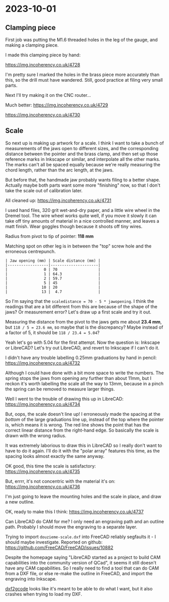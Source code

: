 # 2023-10-01

## Clamping piece

First job was putting the M1.6 threaded holes in the leg of the gauge, and making a clamping
piece.

I made this clamping piece by hand:

https://img.incoherency.co.uk/4728

I'm pretty sure I marked the holes in the brass piece more accurately than this, so the
drill must have wandered. Still, good practice at filing very small parts.

Next I'll try making it on the CNC router...

Much better: https://img.incoherency.co.uk/4729

https://img.incoherency.co.uk/4730

## Scale

So next up is making up artwork for a scale. I think I want to take a bunch of measurements of the jaws open to
different sizes, and the corresponding distance between the pointer and the brass clamp, and then set up
those reference marks in Inkscape or similar, and interpolate all the other marks. The marks can't all be spaced
equally because we're really measuring the chord length, rather than the arc length, at the jaws.

But before that, the handmade jaw probably wants filing to a better shape. Actually maybe both parts want some more
"finishing" now, so that I don't take the scale out of calibration later.

All cleaned up: https://img.incoherency.co.uk/4731

I used hand files, 320 grit wet-and-dry paper, and a little wire wheel in the Dremel tool. The wire wheel
works quite well, if you move it slowly it can take off tiny amounts of material in a nice controlled manner,
and leaves a matt finish. Wear goggles though because it shoots off tiny wires.

Radius from pivot to tip of pointer: **118 mm**

Matching spot on other leg is in between the "top" screw hole and the erroneous centrepunch.

    | Jaw opening (mm) | Scale distance (mm) |
    |------------------|---------------------|
    |                0 | 70                  |
    |                1 | 64.3                |
    |                2 | 59.7                |
    |                5 | 45                  |
    |               10 | 20                  |
    |               13 |  4.7                |

So I'm saying that the `scaledistance = 70 - 5 * jawopening`. I think the readings that are a bit
different from this are because of the shape of the jaws? Or measurement error? Let's draw up a
first scale and try it out.

Measuring the distance from the pivot to the jaws gets me about **23.4 mm**, but `118 / 5 = 23.6 mm`,
so maybe that is the discrepancy? Maybe instead of a factor of 5, it should be `118 / 23.4 = 5.04`?

Yeah let's go with 5.04 for the first attempt. Now the question is: Inkscape or LibreCAD? Let's try
out LibreCAD, and revert to Inkscape if I can't do it.

I didn't have any trouble labelling 0.25mm graduations by hand in pencil: https://img.incoherency.co.uk/4732

Although I could have done with a bit more space to write the numbers. The spring stops the jaws from
opening any further than about 11mm, but I reckon it's worth labelling the scale all the way to 13mm,
because in a pinch the spring can be removed to measure larger things.

Well I went to the trouble of drawing this up in LibreCAD: https://img.incoherency.co.uk/4734

But, oops, the scale doesn't line up! I erroneously made the spacing at the *bottom* of the large
graduations line up, instead of the top where the pointer is, which means it is wrong. The red line
shows the point that has the correct linear distance from the right-hand edge. So basically the scale
is drawn with the wrong radius.

It was extremely laborious to draw this in LibreCAD so I really don't want to have to do it again.
I'll do it with the "polar array" features this time, as the spacing looks almost exactly the same
anyway.

OK good, this time the scale is satisfactory: https://img.incoherency.co.uk/4735

But, errrr, it's not concentric with the material it's on: https://img.incoherency.co.uk/4736

I'm just going to leave the mounting holes and the scale in place, and draw a new outline.

OK, ready to make this I think: https://img.incoherency.co.uk/4737

Can LibreCAD do CAM for me? I only need an engraving path and an outline path. Probably I should move
the engraving to a separate layer.

Trying to import `douzieme-scale.dxf` into FreeCAD reliably segfaults it - I should maybe investigate.
Reported on github: https://github.com/FreeCAD/FreeCAD/issues/10882

Despite the homepage saying "LibreCAD started as a project to build CAM capabilities into the community version of QCad",
it seems it still doesn't have any CAM capabilities. So I really need to find a tool that can do CAM
from a DXF file, or else re-make the outline in FreeCAD, and import the engraving into Inkscape.

[dxf2gcode](https://sourceforge.net/projects/dxf2gcode/) looks like it's meant to be able to do what I want,
but it also crashes when trying to load my DXF.
